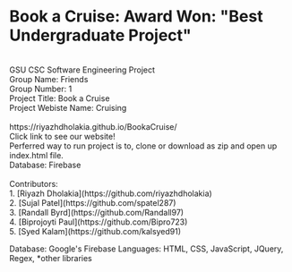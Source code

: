 # Book a Cruise: Award Won: "Best Undergraduate Project"
<br />
GSU CSC Software Engineering Project 
<br />
Group Name: Friends 
<br />
Group Number: 1
<br />
Project Title: Book a Cruise
<br />
Project Webiste Name: Cruising
<br />
<br />
https://riyazhdholakia.github.io/BookaCruise/ 
<br />
Click link to see our website!
<br />
Perferred way to run project is to, clone or download as zip and open up index.html file.
<br />
Database: Firebase
<br />
<br />
Contributors:
<br />
1. [Riyazh Dholakia](https://github.com/riyazhdholakia)
<br />
2. [Sujal Patel](https://github.com/spatel287)
<br />
3. [Randall Byrd](https://github.com/Randall97)
<br />
4. [Biprojoyti Paul](https://github.com/Bipro723)
<br />
5. [Syed Kalam](https://github.com/kalsyed91)


Database: Google's Firebase
Languages: HTML, CSS, JavaScript, JQuery, Regex, *other libraries
